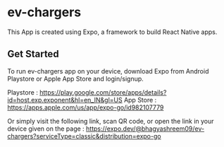 # ev-chargers

This App is created using Expo, a framework to build React Native apps.

## Get Started

To run ev-chargers app on your device, download Expo from Android Playstore or Apple App Store and login/signup.

Playstore : https://play.google.com/store/apps/details?id=host.exp.exponent&hl=en_IN&gl=US
App Store : https://apps.apple.com/us/app/expo-go/id982107779

Or simply visit the following link, scan QR code, or open the link in your device given on the page : 
https://expo.dev/@bhagyashreem09/ev-chargers?serviceType=classic&distribution=expo-go

